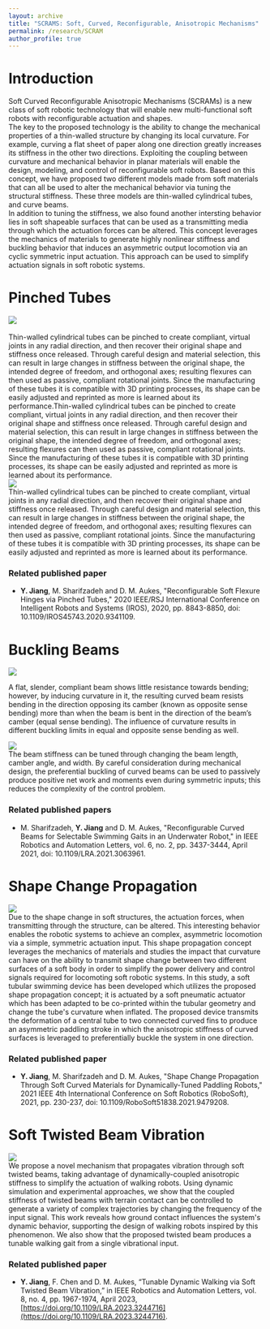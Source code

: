 ```yaml
---
layout: archive
title: "SCRAMS: Soft, Curved, Reconfigurable, Anisotropic Mechanisms"
permalink: /research/SCRAM
author_profile: true
---
```


# Introduction

Soft Curved Reconfigurable Anisotropic Mechanisms (SCRAMs) is a new class of soft robotic technology that will enable new multi-functional soft robots with reconfigurable actuation and shapes. \
The key to the proposed technology is the ability to change the mechanical properties of a thin-walled structure by changing its local curvature. For example, curving a flat sheet of paper along one direction greatly increases its stiffness in the other two directions. Exploiting the coupling between curvature and mechanical behavior in planar materials will enable the design, modeling, and control of reconfigurable soft robots. Based on this concept, we have proposed two different models made from soft materials that can all be used to alter the mechanical behavior via tuning the structural stiffness. These three models are thin-walled cylindrical tubes, and curve beams. \
In addition to tuning the stiffness, we also found another intersting behavior lies in soft shapeable surfaces that can be used as a transmitting media through which the actuation forces can be altered. This concept leverages the mechanics of materials to generate highly nonlinear stiffness and buckling behavior that induces an asymmetric output locomotion via an cyclic symmetric input actuation. This approach can be used to simplify actuation signals in soft robotic systems.

# Pinched Tubes
![](/files/research/pinched_tube.png)\
<br/>
Thin-walled cylindrical tubes can be pinched to create compliant, virtual joints in any radial direction, and then recover their original shape and stiffness once released. Through careful design and material selection, this can result in large changes in stiffness between the original shape, the intended degree of freedom, and orthogonal axes; resulting flexures can then used as passive, compliant rotational joints. Since the manufacturing of these tubes it is compatible with 3D printing processes, its shape can be easily adjusted and reprinted as more is learned about its performance.Thin-walled cylindrical tubes can be pinched to create compliant, virtual joints in any radial direction, and then recover their original shape and stiffness once released. Through careful design and material selection, this can result in large changes in stiffness between the original shape, the intended degree of freedom, and orthogonal axes; resulting flexures can then used as passive, compliant rotational joints. Since the manufacturing of these tubes it is compatible with 3D printing processes, its shape can be easily adjusted and reprinted as more is learned about its performance.\
![](/files/research/pinched_tube_stiffness.png)
<br/>
Thin-walled cylindrical tubes can be pinched to create compliant, virtual joints in any radial direction, and then recover their original shape and stiffness once released. Through careful design and material selection, this can result in large changes in stiffness between the original shape, the intended degree of freedom, and orthogonal axes; resulting flexures can then used as passive, compliant rotational joints. Since the manufacturing of these tubes it is compatible with 3D printing processes, its shape can be easily adjusted and reprinted as more is learned about its performance.

### Related published paper
- **Y. Jiang**, M. Sharifzadeh and D. M. Aukes, "Reconfigurable Soft Flexure Hinges via Pinched Tubes," 2020 IEEE/RSJ International Conference on Intelligent Robots and Systems (IROS), 2020, pp. 8843-8850, doi: 10.1109/IROS45743.2020.9341109.

# Buckling Beams
![](/files/research/buckling_beam_1.png)
<br/>

A flat, slender, compliant beam shows little resistance towards bending; however, by inducing curvature in it, the resulting curved beam resists bending in the direction opposing its camber (known as opposite sense bending) more than when the beam is bent in the direction of the beam’s camber (equal sense bending). The influence of curvature results in different buckling limits in equal and opposite sense bending as well.

![](/files/research/buckling_beam_2.png)
<br/>
The beam stiffness can be tuned through changing the beam length, camber angle, and width. By careful consideration during mechanical design, the preferential buckling of curved beams can be used to passively produce positive net work and moments even during symmetric inputs; this reduces the complexity of the control problem.

### Related published papers

- M. Sharifzadeh, **Y. Jiang** and D. M. Aukes, "Reconfigurable Curved Beams for Selectable Swimming Gaits in an Underwater Robot," in IEEE Robotics and Automation Letters, vol. 6, no. 2, pp. 3437-3444, April 2021, doi: 10.1109/LRA.2021.3063961.

# Shape Change Propagation
![](/files/research/shape_change.png)
<br/>
Due to the shape change in soft structures, the actuation forces, when transmitting through the structure, can be altered. This interesting behavior enables the robotic systems to achieve an complex, asymmetric locomotion via a simple, symmetric actuation input. This shape propagation concept leverages the mechanics of materials and studies the impact that curvature can have on the ability to transmit shape change between two different surfaces of a soft body in order to simplify the power delivery and control signals required for locomoting soft robotic systems.  In this study, a soft tubular swimming device has been developed which utilizes the proposed shape propagation concept; it is actuated by a soft pneumatic actuator which has been adapted to be co-printed within the tubular geometry and change the tube's curvature when inflated. The proposed device transmits the deformation of a central tube to two connected curved fins to produce an asymmetric paddling stroke in which the anisotropic stiffness of curved surfaces is leveraged to preferentially buckle the system in one direction.

### Related published paper
- **Y. Jiang**, M. Sharifzadeh and D. M. Aukes, "Shape Change Propagation Through Soft Curved Materials for Dynamically-Tuned Paddling Robots," 2021 IEEE 4th International Conference on Soft Robotics (RoboSoft), 2021, pp. 230-237, doi: 10.1109/RoboSoft51838.2021.9479208.

# Soft Twisted Beam Vibration
![](/files/research/twist_beam.png)
<br/>
We propose a novel mechanism that propagates vibration through soft twisted beams, taking advantage of dynamically-coupled anisotropic stiffness to simplify the actuation of walking robots. Using dynamic simulation and experimental approaches, we show that the coupled stiffness of twisted beams with terrain contact can be controlled to generate a variety of complex trajectories by changing the frequency of the input signal. This work reveals how ground contact influences the system's dynamic behavior, supporting the design of walking robots inspired by this phenomenon. We also show that the proposed twisted beam produces a tunable walking gait from a single vibrational input.

### Related published paper
- **Y. Jiang**, F. Chen and D. M. Aukes, “Tunable Dynamic Walking via Soft Twisted Beam Vibration,” in IEEE Robotics and Automation Letters, vol. 8, no. 4, pp. 1967-1974, April 2023, [https://doi.org/10.1109/LRA.2023.3244716](https://doi.org/10.1109/LRA.2023.3244716).